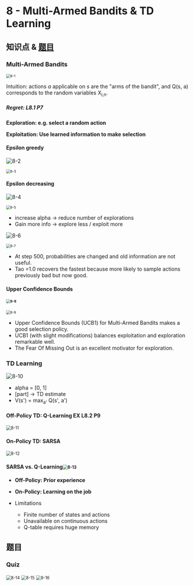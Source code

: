 # 8 - Multi-Armed Bandits & TD Learning

## 知识点 & [题目](#题目)

### Multi-Armed Bandits

<img src="images/8/8-1.jpg" alt="8-1" style="zoom: 67%;" />

Intuition: actions *a* applicable on *s* are the "arms of the bandit", and Q(s, a) corresponds to the random variables X<sub>i,n</sub>.

##### Regret: L8.1 P7

**Exploration: e.g. select a random action**

**Exploitation: Use learned information to make selection**

#### Epsilon greedy

![8-2](images/8/8-2.jpg)

<img src="images/8/8-3.jpg" alt="8-3" style="zoom: 67%;" />

#### Epsilon decreasing

![8-4](images/8/8-4.jpg)

<img src="images/8/8-5.jpg" alt="8-5" style="zoom:67%;" />

* increase alpha -> reduce number of explorations
* Gain more info -> explore less / exploit more

![8-6](images/8/8-6.jpg)

<img src="images/8/8-7.jpg" alt="8-7" style="zoom:67%;" />

* At step 500, probabilities are changed and old information are not useful.
* Tao =1.0 recovers the fastest because more likely to sample actions previously bad but now good.

#### Upper Confidence Bounds

#### <img src="images/8/8-8.jpg" alt="8-8" style="zoom:67%;" />

<img src="images/8/8-9.jpg" alt="8-9" style="zoom:67%;" />

* Upper Confidence Bounds (UCB1) for Multi-Armed Bandits makes a good selection policy.
* UCB1 (with slight modifications) balances exploitation and exploration remarkable well.
* The Fear Of Missing Out is an excellent motivator for exploration.



### TD Learning

![8-10](images/8/8-10.jpg)

* alpha = [0, 1]
* [part] -> TD estimate
* V(s') = max<sub>a'</sub> Q(s', a')

#### Off-Policy TD: Q-Learning	EX L8.2 P9

<img src="images/8/8-11.jpg" alt="8-11" style="zoom: 80%;" />

#### On-Policy TD: SARSA

<img src="images/8/8-12.jpg" alt="8-12" style="zoom:80%;" />

#### SARSA vs. Q-Learning<img src="images/8/8-13.jpg" alt="8-13" style="zoom:80%;" />

* **Off-Policy: Prior experience**
* **On-Policy: Learning on the job**

* Limitations
  * Finite number of states and actions
  * Unavailable on continuous actions
  * Q-table requires huge memory



## 题目

### Quiz

<img src="images/8/8-14.jpg" alt="8-14" style="zoom:80%;" />

<img src="images/8/8-15.jpg" alt="8-15" style="zoom:80%;" />

<img src="images/8/8-16.jpg" alt="8-16" style="zoom:80%;" />